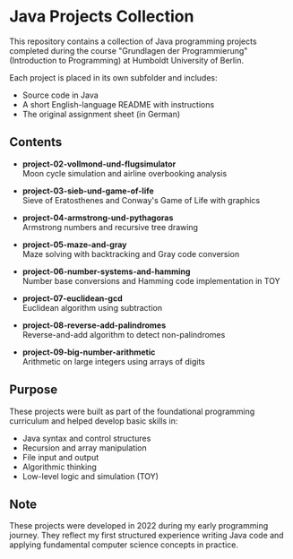 # Java Projects Collection

This repository contains a collection of Java programming projects completed during the course "Grundlagen der Programmierung" (Introduction to Programming) at Humboldt University of Berlin.

Each project is placed in its own subfolder and includes:
- Source code in Java
- A short English-language README with instructions
- The original assignment sheet (in German)

## Contents

- **project-02-vollmond-und-flugsimulator**  
  Moon cycle simulation and airline overbooking analysis

- **project-03-sieb-und-game-of-life**  
  Sieve of Eratosthenes and Conway's Game of Life with graphics

- **project-04-armstrong-und-pythagoras**  
  Armstrong numbers and recursive tree drawing

- **project-05-maze-and-gray**  
  Maze solving with backtracking and Gray code conversion

- **project-06-number-systems-and-hamming**  
  Number base conversions and Hamming code implementation in TOY

- **project-07-euclidean-gcd**  
  Euclidean algorithm using subtraction

- **project-08-reverse-add-palindromes**  
  Reverse-and-add algorithm to detect non-palindromes

- **project-09-big-number-arithmetic**  
  Arithmetic on large integers using arrays of digits

## Purpose

These projects were built as part of the foundational programming curriculum and helped develop basic skills in:

- Java syntax and control structures
- Recursion and array manipulation
- File input and output
- Algorithmic thinking
- Low-level logic and simulation (TOY)

## Note

These projects were developed in 2022 during my early programming journey. They reflect my first structured experience writing Java code and applying fundamental computer science concepts in practice.
